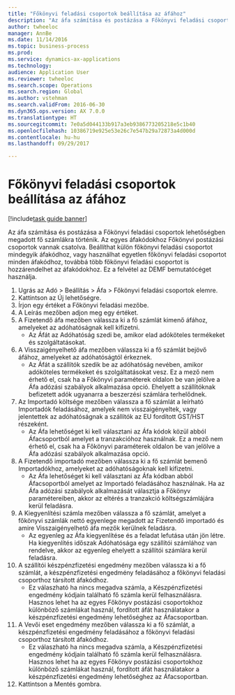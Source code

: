 ```yaml
--- 
title: "Főkönyvi feladási csoportok beállítása az áfához"
description: "Az áfa számítása és postázása a Főkönyvi feladási csoportok lehetőségben megadott fő számlákra történik."
author: twheeloc
manager: AnnBe
ms.date: 11/14/2016
ms.topic: business-process
ms.prod: 
ms.service: dynamics-ax-applications
ms.technology: 
audience: Application User
ms.reviewer: twheeloc
ms.search.scope: Operations
ms.search.region: Global
ms.author: vstehman
ms.search.validFrom: 2016-06-30
ms.dyn365.ops.version: AX 7.0.0
ms.translationtype: HT
ms.sourcegitcommit: 7e0a5d044133b917a3eb9386773205218e5c1b40
ms.openlocfilehash: 10386719e925e53e26c7e547b29a72873a4d000d
ms.contentlocale: hu-hu
ms.lasthandoff: 09/29/2017

---
```

# <a name="set-up-ledger-posting-groups-for-sales-tax"></a>Főkönyvi feladási csoportok beállítása az áfához

[!include[task guide banner](../../includes/task-guide-banner.md)]

Az áfa számítása és postázása a Főkönyvi feladási csoportok lehetőségben megadott fő számlákra történik. Az egyes áfakódokhoz Főkönyvi postázási csoportok vannak csatolva. Beállíthat külön főkönyvi feladási csoportot mindegyik áfakódhoz, vagy használhat egyetlen főkönyvi feladási csoportot minden áfakódhoz, továbbá több főkönyvi feladási csoportot is hozzárendelhet az áfakódokhoz. Ez a felvétel az DEMF bemutatócéget használja. 

1. Ugrás az Adó > Beállítás > Áfa > Főkönyvi feladási csoportok elemre.
2. Kattintson az Új lehetőségre.
3. Írjon egy értéket a Főkönyvi feladási mezőbe.
4. A Leírás mezőben adjon meg egy értéket.
5. A Fizetendő áfa mezőben válassza ki a fő számlát kimenő áfához, amelyeket az adóhatóságnak kell kifizetni.
    * Az Áfát az Adóhatóság szedi be, amikor elad adóköteles termékeket és szolgáltatásokat.  
6. A Visszaigényelhető áfa mezőben válassza ki a fő számlát bejövő áfához, amelyeket az adóhatóságtól érkeznek.
    * Az Áfát a szállítók szedik be az adóhatóság nevében, amikor adóköteles termékeket és szolgáltatásokat vesz. Ez a mező nem érhető el, csak ha a Főkönyvi paraméterek oldalon be van jelölve a Áfa adózási szabályok alkalmazása opció. Ehelyett a szállítóknak befizetett adók ugyanarra a beszerzési számlára terhelődnek.   
7. Az Importadó költsége mezőben válassza a fő számlát a leírható Importadók feladásához, amelyek nem visszaigényeltek, vagy jelentettek az adóhatóságnak a szállítók az EU fordított GST/HST részeként.
    * Az Áfa lehetőséget ki kell választani az Áfa kódok közül abból Áfacsoportból amelyet a tranzakcióhoz használnak.  Ez a mező nem érhető el, csak ha a Főkönyvi paraméterek oldalon be van jelölve a Áfa adózási szabályok alkalmazása opció.   
8. A Fizetendő importadó mezőben válassza ki a fő számlát bemenő Importadókhoz, amelyeket az adóhatóságoknak kell kifizetni.
    * Az Áfa lehetőséget ki kell választani az Áfa kódban abból Áfacsoportból amelyet az Importadó feladásához használnak. Ha az Áfa adózási szabályok alkalmazását választja a Főkönyv paramétereiben, akkor az eltérés a tranzakció költségszámlájára kerül feladásra.   
9. A Kiegyenlítési számla mezőben válassza a fő számlát, amelyet a főkönyvi számlák nettó egyenlege megadott az Fizetendő importadó és amire Visszaigényelhető áfa mezők kerülnek feladásra.
    * Az egyenleg az Áfa kiegyenlítése és a feladat lefutása után jön létre.  Ha kiegyenlítés időszak Adóhatósága egy szállítói számlához van rendelve, akkor az egyenleg ehelyett a szállítói számlára kerül feladásra.   
10. A szállítói készpénzfizetési engedmény mezőben válassza ki a fő számlát, a készpénzfizetési engedmény feladásához a főkönyvi feladási csoporthoz társított áfakódhoz.
    * Ez válaszható ha nincs megadva számla, a Készpénzfizetési engedmény kódjain található fő számla kerül felhasználásra. Hasznos lehet ha az egyes Főkönyv postázási csoportokhoz különböző számlákat használ, fordított áfát használatakor a készpénzfizetési engedmény lehetőséghez az Áfacsoportban.  
11. A Vevői eset engedmény mezőben válassza ki a fő számlát, a készpénzfizetési engedmény feladásához a főkönyvi feladási csoporthoz társított áfakódhoz.
    * Ez válaszható ha nincs megadva számla, a Készpénzfizetési engedmény kódjain található fő számla kerül felhasználásra. Hasznos lehet ha az egyes Főkönyv postázási csoportokhoz különböző számlákat használ, fordított áfát használatakor a készpénzfizetési engedmény lehetőséghez az Áfacsoportban.  
12. Kattintson a Mentés gombra.


